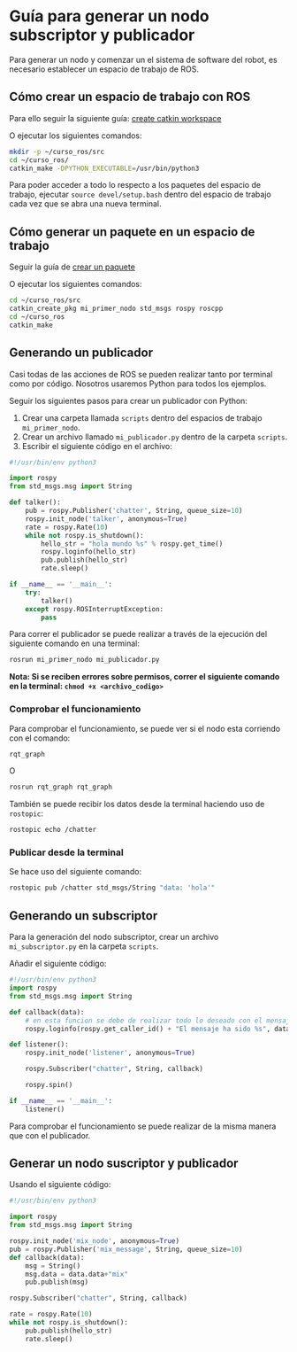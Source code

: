 # Guía para generar un nodo subscriptor y publicador

Para generar un nodo y comenzar un el sistema de software del robot, es necesario establecer un espacio de trabajo de ROS.

## Cómo crear un espacio de trabajo con ROS

Para ello seguir la siguiente guía: [create catkin workspace](http://wiki.ros.org/catkin/Tutorials/create_a_workspace)

O ejecutar los siguientes comandos:

```bash
mkdir -p ~/curso_ros/src
cd ~/curso_ros/
catkin_make -DPYTHON_EXECUTABLE=/usr/bin/python3
```

Para poder acceder a todo lo respecto a los paquetes del espacio de trabajo, ejecutar `source devel/setup.bash` dentro del espacio de trabajo cada vez que se abra una nueva terminal.

## Cómo generar un paquete en un espacio de trabajo

Seguir la guía de [crear un paquete](http://wiki.ros.org/catkin/Tutorials/CreatingPackage)

O ejecutar los siguientes comandos:

```bash
cd ~/curso_ros/src
catkin_create_pkg mi_primer_nodo std_msgs rospy roscpp
cd ~/curso_ros
catkin_make
```

## Generando un publicador

Casi todas de las acciones de ROS se pueden realizar tanto por terminal como por código. Nosotros usaremos Python para todos los ejemplos.

Seguir los siguientes pasos para crear un publicador con Python:

1. Crear una carpeta llamada `scripts` dentro del espacios de trabajo `mi_primer_nodo`.
2. Crear un archivo llamado `mi_publicador.py` dentro de la carpeta `scripts`.
3. Escribir el siguiente código en el archivo:

```python
#!/usr/bin/env python3

import rospy
from std_msgs.msg import String

def talker():
    pub = rospy.Publisher('chatter', String, queue_size=10)
    rospy.init_node('talker', anonymous=True)
    rate = rospy.Rate(10)
    while not rospy.is_shutdown():
        hello_str = "hola mundo %s" % rospy.get_time()
        rospy.loginfo(hello_str)
        pub.publish(hello_str)
        rate.sleep()

if __name__ == '__main__':
    try:
        talker()
    except rospy.ROSInterruptException:
        pass
```

Para correr el publicador se puede realizar a través de la ejecución del siguiente comando en una terminal:

```bash
rosrun mi_primer_nodo mi_publicador.py
```

**Nota: Si se reciben errores sobre permisos, correr el siguiente comando en la terminal: `chmod +x <archivo_codigo>`**

### Comprobar el funcionamiento

Para comprobar el funcionamiento, se puede ver si el nodo esta corriendo con el comando:

```bash
rqt_graph
```

O

```bash
rosrun rqt_graph rqt_graph
```

También se puede recibir los datos desde la terminal haciendo uso de `rostopic`:

```bash
rostopic echo /chatter
```

### Publicar desde la terminal

Se hace uso del siguiente comando:

```bash
rostopic pub /chatter std_msgs/String "data: 'hola'"
```

## Generando un subscriptor

Para la generación del nodo subscriptor, crear un archivo `mi_subscriptor.py` en la carpeta `scripts`.

Añadir el siguiente código:

```python
#!/usr/bin/env python3
import rospy
from std_msgs.msg import String

def callback(data):
    # en esta funcion se debe de realizar todo lo deseado con el mensaje o datos que se reciben.
    rospy.loginfo(rospy.get_caller_id() + "El mensaje ha sido %s", data.data)

def listener():
    rospy.init_node('listener', anonymous=True)

    rospy.Subscriber("chatter", String, callback)

    rospy.spin()

if __name__ == '__main__':
    listener()
```

Para comprobar el funcionamiento se puede realizar de la misma manera que con el publicador.

## Generar un nodo suscriptor y publicador

Usando el siguiente código:

```python
#!/usr/bin/env python3

import rospy
from std_msgs.msg import String

rospy.init_node('mix_node', anonymous=True)
pub = rospy.Publisher('mix_message', String, queue_size=10)
def callback(data):
    msg = String()
    msg.data = data.data+"mix"
    pub.publish(msg)

rospy.Subscriber("chatter", String, callback)

rate = rospy.Rate(10)
while not rospy.is_shutdown():
    pub.publish(hello_str)
    rate.sleep()
```
